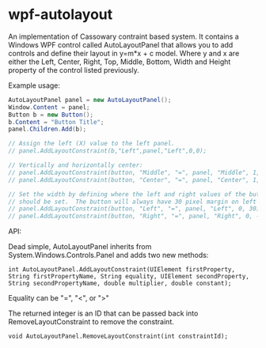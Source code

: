<h1>wpf-autolayout</h1>

An implementation of Cassowary contraint based system.  It contains a Windows WPF control called AutoLayoutPanel that allows you to add controls and define their layout in y=m*x + c model. Where y and x are either the Left, Center, Right, Top, Middle, Bottom, Width and Height property of the control listed previously.

Example usage:
```C#
AutoLayoutPanel panel = new AutoLayoutPanel();
Window.Content = panel;
Button b = new Button();
b.Content = "Button Title";
panel.Children.Add(b);

// Assign the left (X) value to the left panel.
// panel.AddLayoutConstraint(b,"Left",panel,"Left",0,0);

// Vertically and horizontally center:
// panel.AddLayoutConstraint(button, "Middle", "=", panel, "Middle", 1, 0);
// panel.AddLayoutConstraint(button, "Center", "=", panel, "Center", 1, 0);

// Set the width by defining where the left and right values of the button
// should be set.  The button will always have 30 pixel margin on left and right sides.
// panel.AddLayoutConstraint(button, "Left", "=", panel, "Left", 0, 30);
// panel.AddLayoutConstraint(button, "Right", "=", panel, "Right", 0, -30);
```

API:

Dead simple, AutoLayoutPanel inherits from System.Windows.Controls.Panel and adds two new methods:

``int AutoLayoutPanel.AddLayoutConstraint(UIElement firstProperty, String firstPropertyName, String equality, UIElement secondProperty, String secondPropertyName, double multiplier, double constant);``

Equality can be "=", "<", or ">"

The returned integer is an ID that can be passed back into RemoveLayoutConstraint to remove the constraint.

``void AutoLayoutPanel.RemoveLayoutConstraint(int constraintId);``
